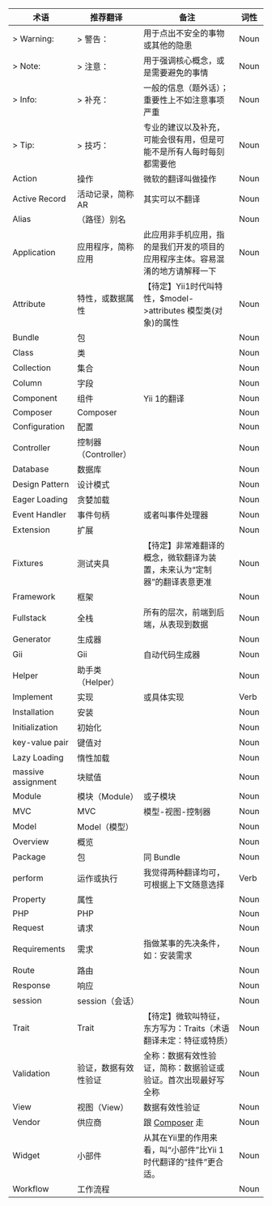 术语                |推荐翻译          |备注                                 |词性
--------------------|------------------|-------------------------------------|----
> Warning:          |> 警告：          |用于点出不安全的事物或其他的隐患     |Noun
> Note:             |> 注意：          |用于强调核心概念，或是需要避免的事情 |Noun
> Info:             |> 补充：          |一般的信息（题外话）；重要性上不如注意事项严重|Noun
> Tip:              |> 技巧：          |专业的建议以及补充，可能会很有用，但是可能不是所有人每时每刻都需要他|Noun
Action              |操作              |微软的翻译叫做操作                   |Noun
Active Record       |活动记录，简称 AR |其实可以不翻译                       |Noun
Alias               |（路径）别名      |                                     |Noun
Application         |应用程序，简称应用|此应用非手机应用，指的是我们开发的项目的应用程序主体。容易混淆的地方请解释一下|Noun
Attribute           |特性，或数据属性  |【待定】Yii1时代叫特性，$model->attributes 模型类(对象)的属性|Noun
Bundle              |包                |                                     |Noun
Class               |类                |                                     |Noun
Collection          |集合              |                                     |Noun
Column              |字段              |                                     |Noun
Component           |组件              |Yii 1的翻译                          |Noun
Composer            |Composer          |                                     |Noun
Configuration       |配置              |                                     |Noun
Controller          |控制器（Controller）|                                     |Noun
Database            |数据库            |                                     |Noun
Design Pattern      |设计模式          |                                     |Noun
Eager Loading       |贪婪加载          |                                     |Noun
Event Handler       |事件句柄          |或者叫事件处理器                     |Noun
Extension           |扩展              |                                     |Noun
Fixtures            |测试夹具          |【待定】非常难翻译的概念，微软翻译为装置，未来认为“定制器”的翻译表意更准|Noun
Framework           |框架              |                                     |Noun
Fullstack           |全栈              |所有的层次，前端到后端，从表现到数据 |Noun
Generator           |生成器            |                                     |Noun
Gii                 |Gii               |自动代码生成器                       |Noun
Helper              |助手类（Helper）  |                                     |Noun
Implement           |实现              |或具体实现|Verb
Installation        |安装              |                                     |Noun
Initialization      |初始化            |                                     |Noun
key-value pair      |键值对            |                                     |Noun
Lazy Loading        |惰性加载          |                                     |Noun
massive assignment  |块赋值            |                                     |Noun
Module              |模块（Module）    |或子模块                             |Noun
MVC                 |MVC               |模型-视图-控制器                     |Noun
Model               |Model（模型）     |                                     |Noun
Overview            |概览              |                                     |Noun
Package             |包                |同 Bundle                            |Noun
perform             |运作或执行        |我觉得两种翻译均可，可根据上下文随意选择|Verb
Property            |属性              |                                     |Noun
PHP                 |PHP               |                                     |Noun
Request             |请求              |                                     |Noun
Requirements        |需求              |指做某事的先决条件，如：安装需求     |Noun
Route               |路由              |                                     |Noun
Response            |响应              |                                     |Noun
session             |session（会话）   |                                     |Noun
Trait               |Trait             |【待定】微软叫特征，东方写为：Traits（术语翻译未定：特征或特质）|Noun
Validation          |验证，数据有效性验证|全称：数据有效性验证，简称：数据验证或验证。首次出现最好写全称|Noun
View                |视图（View）      |数据有效性验证                       |Noun
Vendor              |供应商            |跟 [Composer](yii2-chinesization/yii2-zh-cn) 走|Noun
Widget              |小部件            |从其在Yii里的作用来看，叫“小部件”比Yii 1时代翻译的“挂件”更合适。|Noun
Workflow            |工作流程          |                                     |Noun
